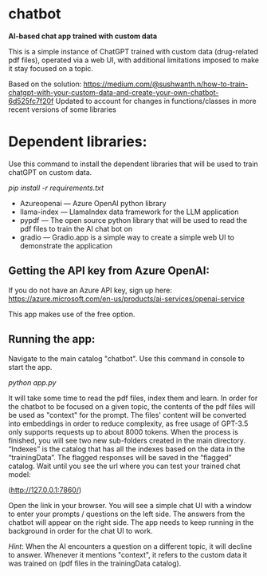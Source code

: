 # chatbot
**AI-based chat app trained with custom data**

This is a simple instance of ChatGPT trained with custom data (drug-related pdf files), operated via a web UI, with additional limitations imposed to make it stay focused on a topic. 

Based on the solution: https://medium.com/@sushwanth.n/how-to-train-chatgpt-with-your-custom-data-and-create-your-own-chatbot-6d525fc7f20f
Updated to account for changes in functions/classes in more recent versions of some libraries

# Dependent libraries:

Use this command to install the dependent libraries that will be used to train chatGPT on custom data.

*pip install -r requirements.txt*

+ Azureopenai — Azure OpenAI python library
+ llama-index — LlamaIndex data framework for the LLM application
+ pypdf — The open source python library that will be used to read the pdf files to train the AI chat bot on
+ gradio — Gradio.app is a simple way to create a simple web UI to demonstrate the application

## Getting the API key from Azure OpenAI:

If you do not have an Azure API key, sign up here:
https://azure.microsoft.com/en-us/products/ai-services/openai-service

This app makes use of the free option.

## Running the app:

Navigate to the main catalog "chatbot". Use this command in console to start the app.

*python app.py*

It will take some time to read the pdf files, index them and learn. In order for the chatbot to be focused on a given topic, the contents of the pdf files will be used as "context" for the prompt. The files' content will be converted into embeddings in order to reduce complexity, as free usage of GPT-3.5 only supports requests up to about 8000 tokens. When the process is finished, you will see two new sub-folders created in the main directory. “Indexes” is the catalog that has all the indexes based on the data in the “trainingData”. The flagged responses will be saved in the “flagged” catalog. Wait until you see the url where you can test your trained chat model:

(http://127.0.0.1:7860/)

Open the link in your browser. You will see a simple chat UI with a window to enter your prompts / questions on the left side. The answers from the chatbot will appear on the right side. The app needs to keep running in the background in order for the chat UI to work.

*Hint*: When the AI encounters a question on a different topic, it will decline to answer. Whenever it mentions "context", it refers to the custom data it was trained on (pdf files in the trainingData catalog).
